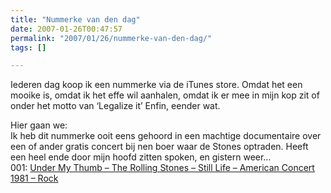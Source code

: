 ```yaml
---
title: "Nummerke van den dag"
date: 2007-01-26T00:47:57
permalink: "2007/01/26/nummerke-van-den-dag/"
tags: []

---
```

Iederen dag koop ik een nummerke via de iTunes store. Omdat het een mooike is, omdat ik het effe wil aanhalen, omdat ik er mee in mijn kop zit of onder het motto van ‘Legalize it’ Enfin, eender wat.

Hier gaan we:  
Ik heb dit nummerke ooit eens gehoord in een machtige documentaire over een of ander gratis concert bij nen boer waar de Stones optraden. Heeft een heel ende door mijn hoofd zitten spoken, en gistern weer…  
001: [Under My Thumb – The Rolling Stones – Still Life – American Concert 1981 – Rock](http://phobos.apple.com/WebObjects/MZStore.woa/wa/viewAlbum?playlistId=17642520&s=143446&i=17642472 "http://phobos.apple.com/WebObjects/MZStore.woa/wa/viewAlbum?playlistId=17642520&s=143446&i=17642472")
